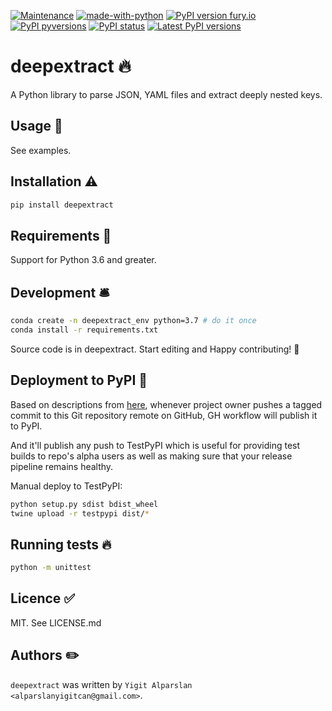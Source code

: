 [![Maintenance](https://img.shields.io/badge/Maintained%3F-yes-green.svg)](https://gitHub.com/ya332/deepextract/graphs/commit-activity)
[![made-with-python](https://img.shields.io/badge/Made%20with-Python-1f425f.svg)](https://www.python.org/)
[![PyPI version fury.io](https://badge.fury.io/py/deepextract.svg)](https://gitHub.com/ya332/deepextract/)
[![PyPI pyversions](https://img.shields.io/pypi/pyversions/deepextract.svg)](https://gitHub.com/ya332/deepextract/)
[![PyPI status](https://img.shields.io/pypi/status/deepextract.svg)](https://pypi.python.org/pypi/deepextract/)
[![Latest PyPI versions](https://img.shields.io/pypi/v/deepextract.svg)](https://pypi.python.org/pypi/deepextract)

# deepextract 🔥

A Python library to parse JSON, YAML files and extract deeply nested keys.

## Usage 🎯

See examples.

## Installation ⚠️

```sh
pip install deepextract
```

## Requirements 🌌

Support for Python 3.6 and greater.

## Development 🛎️

```sh
conda create -n deepextract_env python=3.7 # do it once
conda install -r requirements.txt
```

Source code is in deepextract. Start editing and Happy contributing! 🌟

## Deployment to PyPI 💎

Based on descriptions from [here](https://packaging.python.org/guides/publishing-package-distribution-releases-using-github-actions-ci-cd-workflows/), whenever project owner pushes a tagged commit to this Git repository remote on GitHub, GH workflow will publish it to PyPI.

And it'll publish any push to TestPyPI which is useful for providing test builds to repo's alpha users as well as making sure that your release pipeline remains healthy.

Manual deploy to TestPyPI:
```sh
python setup.py sdist bdist_wheel
twine upload -r testpypi dist/*
```

## Running tests 🔥

```sh
python -m unittest
```

## Licence ✅

MIT. See LICENSE.md

## Authors ✏️

`deepextract` was written by `Yigit Alparslan <alparslanyigitcan@gmail.com>`.
